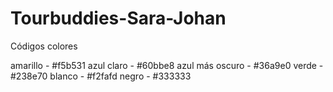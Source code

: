 # Tourbuddies-Sara-Johan

Códigos colores

amarillo - #f5b531
azul claro - #60bbe8
azul más oscuro - #36a9e0
verde - #238e70
blanco - #f2fafd
negro - #333333